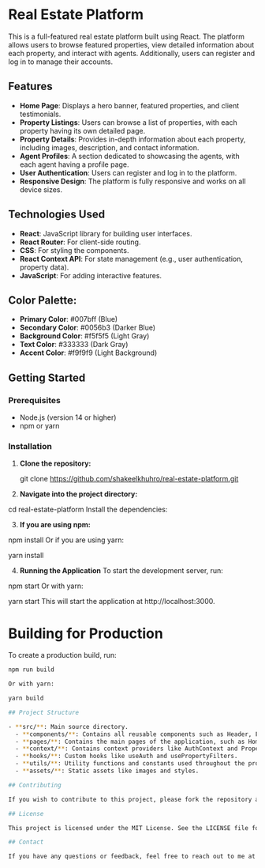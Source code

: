 # Real Estate Platform

This is a full-featured real estate platform built using React. The platform allows users to browse featured properties, view detailed information about each property, and interact with agents. Additionally, users can register and log in to manage their accounts.

## Features

- **Home Page**: Displays a hero banner, featured properties, and client testimonials.
- **Property Listings**: Users can browse a list of properties, with each property having its own detailed page.
- **Property Details**: Provides in-depth information about each property, including images, description, and contact information.
- **Agent Profiles**: A section dedicated to showcasing the agents, with each agent having a profile page.
- **User Authentication**: Users can register and log in to the platform.
- **Responsive Design**: The platform is fully responsive and works on all device sizes.

## Technologies Used

- **React**: JavaScript library for building user interfaces.
- **React Router**: For client-side routing.
- **CSS**: For styling the components.
- **React Context API**: For state management (e.g., user authentication, property data).
- **JavaScript**: For adding interactive features.

## Color Palette:
- **Primary Color**: #007bff (Blue)
- **Secondary Color**: #0056b3 (Darker Blue)
- **Background Color**: #f5f5f5 (Light Gray)
- **Text Color**: #333333 (Dark Gray)
- **Accent Color**: #f9f9f9 (Light Background)

## Getting Started

### Prerequisites

- Node.js (version 14 or higher)
- npm or yarn

### Installation

1. **Clone the repository:**

   git clone https://github.com/shakeelkhuhro/real-estate-platform.git

2. **Navigate into the project directory:**

cd real-estate-platform
Install the dependencies:

3. **If you are using npm:**

npm install
Or if you are using yarn:

yarn install

4. **Running the Application**
To start the development server, run:

npm start
Or with yarn:

yarn start
This will start the application at http://localhost:3000.

# Building for Production

To create a production build, run:

```bash
npm run build

Or with yarn:

yarn build

## Project Structure

- **src/**: Main source directory.
  - **components/**: Contains all reusable components such as Header, Footer, PropertyCard, etc.
  - **pages/**: Contains the main pages of the application, such as HomePage, LoginPage, AgentsPage, etc.
  - **context/**: Contains context providers like AuthContext and PropertyContext.
  - **hooks/**: Custom hooks like useAuth and usePropertyFilters.
  - **utils/**: Utility functions and constants used throughout the project.
  - **assets/**: Static assets like images and styles.

## Contributing

If you wish to contribute to this project, please fork the repository and create a pull request. Contributions are welcome!

## License

This project is licensed under the MIT License. See the LICENSE file for details.

## Contact

If you have any questions or feedback, feel free to reach out to me at [shakeelahmedkhu@gmail.com](mailto:shakeelahmedkhu@gmail.com).
